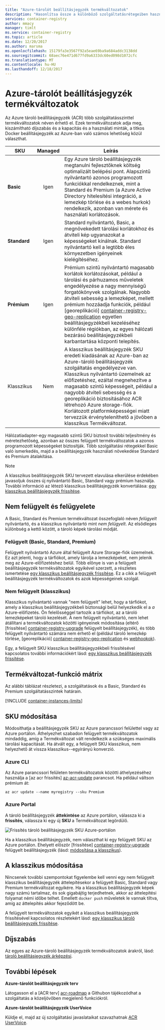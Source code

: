 ```yaml
---
title: "Azure-tárolót beállításjegyzék termékváltozatok"
description: "Hasonlítsa össze a különböző szolgáltatásrétegeiben használt funkciókkal elérhető Azure tároló beállításjegyzékben."
services: container-registry
author: mmacy
manager: timlt
ms.service: container-registry
ms.topic: article
ms.date: 12/20/2017
ms.author: marsma
ms.openlocfilehash: 15179fa3e3567f92a5eae69ba9a684addc3138dd
ms.sourcegitcommit: 68aec76e471d677fd9a6333dc60ed098d1072cfc
ms.translationtype: MT
ms.contentlocale: hu-HU
ms.lasthandoff: 12/18/2017
---
```

# <a name="azure-container-registry-skus"></a>Azure-tárolót beállításjegyzék termékváltozatok

Az Azure tároló beállításjegyzék (ACR) több szolgáltatásszinttel termékváltozatok néven érhető el. Ezek termékváltozatok adja meg, kiszámítható díjszabás és a kapacitás és a használati minták, a titkos Docker beállításjegyzék az Azure-ban való számos lehetőség közül választhat.

| SKU | Managed | Leírás |
| --- | :-------: | ----------- |
| **Basic** | Igen | Egy Azure tároló beállításjegyzék megtanulni fejlesztőknek költség optimalizált belépési pont. Alapszintű nyilvántartó azonos programozott funkciókkal rendelkeznek, mint a Standard és Premium (a Azure Active Directory hitelesítési integráció, a lemezkép törlése és a webes hurkok) rendelkezik, azonban van mérete és használati korlátozások. |
| **Standard** | Igen | Standard nyilvántartó, Basic, a megnövekedett tárolási korlátokhoz és átviteli kép ugyanazokat a képességeket kínálnak. Standard nyilvántartó kell a legtöbb éles környezetben igényeinek kielégítéséhez. |
| **Prémium** | Igen | Prémium szintű nyilvántartó magasabb korlátok korlátozásokat, például a tárolási és párhuzamos műveletek engedélyezése a nagy mennyiségű forgatókönyvek szolgálnak. Nagyobb átviteli sebesség a lemezképet, mellett prémium hozzáadja funkciók, például [georeplikáció] [ container-registry-geo-replication] egyetlen beállításjegyzékbeli kezeléséhez különféle régiókban, az egyes hálózati bezárású beállításjegyzékbeli karbantartása központi telepítés. |
| Klasszikus | Nem | A klasszikus beállításjegyzék SKU eredeti kiadásának az Azure-ban az Azure-tároló beállításjegyzék szolgáltatás engedélyezve van. Klasszikus nyilvántartó üzemelnek az előfizetéshez, ezáltal megnehezítve a magasabb szintű képességeit, például a nagyobb átviteli sebesség és a georeplikáció biztosításához ACR létrehozó Azure storage-fiók. Korlátozott platformképességei miatt tervezzük érvényteleníthető a jövőben a klasszikus Termékváltozat. |

Hálózatiadapter-egy magasabb szintű SKU biztosít további teljesítmény és méretezhetőség, azonban az összes felügyelt termékváltozatok a azonos programozott képességeket biztosítják. Több szolgáltatási rétegekkel Basic való ismerkedés, majd a a beállításjegyzék használati növekedése Standard és Premium átalakítása.

> [!NOTE]
> A klasszikus beállításjegyzék SKU tervezett elavulása elkerülése érdekében javasoljuk összes új nyilvántartó Basic, Standard vagy prémium használja. További információ az létező klasszikus beállításjegyzék konvertálása: [egy klasszikus beállításjegyzék frissítése][container-registry-upgrade].
>

## <a name="managed-vs-unmanaged"></a>Nem felügyelt és felügyelete

A Basic, Standard és Premium termékváltozat összefoglaló néven *felügyelt* nyilvántartó, és a klasszikus nyilvántartó mint *nem felügyelt*. Az elsődleges különbség a kettő között, a tároló képek tárolási módját.

### <a name="managed-basic-standard-premium"></a>Felügyelt (Basic, Standard, Premium)

Felügyelt nyilvántartó Azure által felügyelt Azure Storage-fiók üzemelnek. Ez azt jelenti, hogy a tárfiókot, amely tárolja a lemezképeket, nem jelenik meg az Azure-előfizetéshez belül. Több előnye is van a felügyelt beállításjegyzék termékváltozatok egyikével szerzett, a részletes ismertetése [egy klasszikus beállításjegyzék frissítése][container-registry-upgrade]. Ez a cikk a felügyelt beállításjegyzék termékváltozatok és azok képességeinek szolgál.

### <a name="unmanaged-classic"></a>Nem felügyelt (klasszikus)

Klasszikus nyilvántartó vannak "nem felügyelt" lehet, hogy a tárfiókot, amely a klasszikus beállításjegyzékbeli biztonsági belül helyezkedik el a *a* Azure-előfizetés. Ön felelősséggel tartozik a tárfiókot, az a tároló lemezképeket tároló kezelését. A nem felügyelt nyilvántartó, nem lehet átállítani a termékváltozatok közötti igényeinek módosítása (eltérő [frissítése] [ container-registry-upgrade] felügyelt beállításjegyzék), és több felügyelt nyilvántartó számára nem érhető el (például tároló lemezkép törlése, [georeplikáció] [ container-registry-geo-replication] és [webhookok][container-registry-webhook]).

Egy, a felügyelt SKU klasszikus beállításjegyzékbeli frissítésével kapcsolatos további információkért lásd: [egy klasszikus beállításjegyzék frissítése][container-registry-upgrade].

## <a name="sku-feature-matrix"></a>Termékváltozat-funkció mátrix

Az alábbi táblázat részletezi, a szolgáltatások és a Basic, Standard és Premium szolgáltatásszintek határain.

[!INCLUDE [container-instances-limits](../../includes/container-registry-limits.md)]

## <a name="changing-skus"></a>SKU módosítása

Módosíthatja a beállításjegyzék SKU az Azure parancssori felülettel vagy az Azure portálon. Áthelyezhet szabadon felügyelt termékváltozatok mindaddig, amíg a Termékváltozat vált rendelkezik a szükséges maximális tárolási kapacitását. Ha átvált egy, a felügyelt SKU klasszikus, nem helyezhető át vissza klasszikus--egyirányú konverzió.

### <a name="azure-cli"></a>Azure CLI

Az Azure parancssori felületen termékváltozatok közötti áthelyezéséhez használja a [az acr frissítés] [ az-acr-update] parancsot. Ha például váltson prémium át:

```azurecli
az acr update --name myregistry --sku Premium
```

### <a name="azure-portal"></a>Azure Portal

A tároló beállításjegyzék **áttekintése** az Azure portálon, válassza ki a **frissítés**, válassza ki egy új **SKU** a Termékváltozat legördülő.

![Frissítés tároló beállításjegyzék SKU Azure-portálon][update-registry-sku]

Ha a klasszikus beállításjegyzék, nem választhat ki egy felügyelt SKU az Azure portálon. Ehelyett először [frissítése] [ container-registry-upgrade] felügyelt beállításjegyzék (lásd: [módosítása a klasszikus](#changing-from-classic)).

## <a name="changing-from-classic"></a>A klasszikus módosítása

Nincsenek további szempontokat figyelembe kell venni egy nem felügyelt klasszikus beállításjegyzék áttelepítésekor a felügyelt Basic, Standard vagy Premium termékváltozat egyikére. Ha a klasszikus beállításjegyzék képek nagy számú tartalmaz, és sok gigabájtig terjedhetnek, akkor az áttelepítési folyamat némi időbe telhet. Emellett `docker push` műveletek le vannak tiltva, amíg az áttelepítés akkor fejeződött be.

A felügyelt termékváltozatok egyikét a klasszikus beállításjegyzék frissítésével kapcsolatos részletekért lásd: [egy klasszikus tároló beállításjegyzék frissítése][container-registry-upgrade].

## <a name="pricing"></a>Díjszabás

Az egyes az Azure-tároló beállításjegyzék termékváltozatok árakról, lásd: [tároló beállításjegyzék árképzési][container-registry-pricing].

## <a name="next-steps"></a>További lépések

**Azure-tárolót beállításjegyzék terv**

Látogasson el a [ACR terv] [ acr-roadmap] a Githubon tájékozódhat a szolgáltatás a közeljövőben megjelenő funkciókról.

**Azure-tárolót beállításjegyzék UserVoice**

Küldje el, majd az új szolgáltatási javaslataikat szavazhatnak [ACR UserVoice][container-registry-uservoice].

<!-- IMAGES -->
[update-registry-sku]: ./media/container-registry-skus/update-registry-sku.png

<!-- LINKS - External -->
[acr-roadmap]: https://aka.ms/acr/roadmap
[container-registry-pricing]: https://azure.microsoft.com/pricing/details/container-registry/
[container-registry-uservoice]: https://feedback.azure.com/forums/903958-azure-container-registry

<!-- LINKS - Internal -->
[az-acr-update]: /cli/azure/acr#az_acr_update
[container-registry-geo-replication]: container-registry-geo-replication.md
[container-registry-upgrade]: container-registry-upgrade.md
[container-registry-webhook]: container-registry-webhook.md
